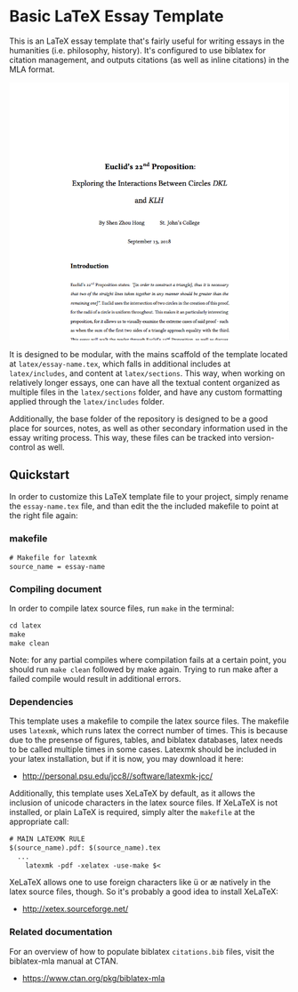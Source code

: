 # Basic LaTeX Essay Template
This is an LaTeX essay template that's fairly useful for writing essays in the
humanities (i.e. philosophy, history). It's configured to use biblatex for
citation management, and outputs citations (as well as inline citations) in the
MLA format.

![Example of how the compiled template looks like](example.png)

It is designed to be modular, with the mains scaffold of the template located at
`latex/essay-name.tex`, which falls in additional includes at `latex/includes`,
and content at `latex/sections`. This way, when working on relatively longer
essays, one can have all the textual content organized as multiple files in the
`latex/sections` folder, and have any custom formatting applied through the
`latex/includes` folder.

Additionally, the base folder of the repository is designed to be a good place
for sources, notes, as well as other secondary information used in the essay
writing process. This way, these files can be tracked into version-control as
well.

## Quickstart
In order to customize this LaTeX template file to your project, simply rename
the `essay-name.tex` file, and than edit the the included makefile to point at
the right file again:

### makefile
```
# Makefile for latexmk
source_name = essay-name
```
### Compiling document
In order to compile latex source files, run `make` in the terminal:
```
cd latex
make
make clean
```

Note: for any partial compiles where compilation fails at a certain point, you
should run `make clean` followed by make again. Trying to run make after a
failed compile would result in additional errors.

### Dependencies
This template uses a makefile to compile the latex source files. The makefile
uses `latexmk`, which runs latex the correct number of times. This is because
due to the presense of figures, tables, and biblatex databases, latex needs to
be called multiple times in some cases. Latexmk should be included in your
latex installation, but if it is now, you may download it here:

* http://personal.psu.edu/jcc8//software/latexmk-jcc/

Additionally, this template uses XeLaTeX by default, as it allows the inclusion
of unicode characters in the latex source files. If XeLaTeX is not installed, or
plain LaTeX is required, simply alter the `makefile` at the appropriate call:

```
# MAIN LATEXMK RULE
$(source_name).pdf: $(source_name).tex
  ...
	latexmk -pdf -xelatex -use-make $<
```

XeLaTeX allows one to use foreign characters like ü or æ natively in the latex
source files, though. So it's probably a good idea to install XeLaTeX:

* http://xetex.sourceforge.net/

### Related documentation
For an overview of how to populate biblatex `citations.bib` files, visit the
biblatex-mla manual at CTAN.

* https://www.ctan.org/pkg/biblatex-mla
